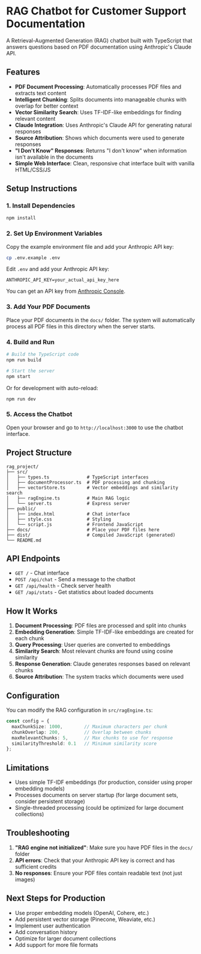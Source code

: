 # RAG Chatbot for Customer Support Documentation

A Retrieval-Augmented Generation (RAG) chatbot built with TypeScript that answers questions based on PDF documentation using Anthropic's Claude API.

## Features

- **PDF Document Processing**: Automatically processes PDF files and extracts text content
- **Intelligent Chunking**: Splits documents into manageable chunks with overlap for better context
- **Vector Similarity Search**: Uses TF-IDF-like embeddings for finding relevant content
- **Claude Integration**: Uses Anthropic's Claude API for generating natural responses
- **Source Attribution**: Shows which documents were used to generate responses
- **"I Don't Know" Responses**: Returns "I don't know" when information isn't available in the documents
- **Simple Web Interface**: Clean, responsive chat interface built with vanilla HTML/CSS/JS

## Setup Instructions

### 1. Install Dependencies

```bash
npm install
```

### 2. Set Up Environment Variables

Copy the example environment file and add your Anthropic API key:

```bash
cp .env.example .env
```

Edit `.env` and add your Anthropic API key:
```
ANTHROPIC_API_KEY=your_actual_api_key_here
```

You can get an API key from [Anthropic Console](https://console.anthropic.com/).

### 3. Add Your PDF Documents

Place your PDF documents in the `docs/` folder. The system will automatically process all PDF files in this directory when the server starts.

### 4. Build and Run

```bash
# Build the TypeScript code
npm run build

# Start the server
npm start
```

Or for development with auto-reload:

```bash
npm run dev
```

### 5. Access the Chatbot

Open your browser and go to `http://localhost:3000` to use the chatbot interface.

## Project Structure

```
rag_project/
├── src/
│   ├── types.ts              # TypeScript interfaces
│   ├── documentProcessor.ts  # PDF processing and chunking
│   ├── vectorStore.ts        # Vector embeddings and similarity search
│   ├── ragEngine.ts          # Main RAG logic
│   └── server.ts             # Express server
├── public/
│   ├── index.html            # Chat interface
│   ├── style.css             # Styling
│   └── script.js             # Frontend JavaScript
├── docs/                     # Place your PDF files here
├── dist/                     # Compiled JavaScript (generated)
└── README.md
```

## API Endpoints

- `GET /` - Chat interface
- `POST /api/chat` - Send a message to the chatbot
- `GET /api/health` - Check server health
- `GET /api/stats` - Get statistics about loaded documents

## How It Works

1. **Document Processing**: PDF files are processed and split into chunks
2. **Embedding Generation**: Simple TF-IDF-like embeddings are created for each chunk
3. **Query Processing**: User queries are converted to embeddings
4. **Similarity Search**: Most relevant chunks are found using cosine similarity
5. **Response Generation**: Claude generates responses based on relevant chunks
6. **Source Attribution**: The system tracks which documents were used

## Configuration

You can modify the RAG configuration in `src/ragEngine.ts`:

```typescript
const config = {
  maxChunkSize: 1000,        // Maximum characters per chunk
  chunkOverlap: 200,         // Overlap between chunks
  maxRelevantChunks: 5,      // Max chunks to use for response
  similarityThreshold: 0.1   // Minimum similarity score
};
```

## Limitations

- Uses simple TF-IDF embeddings (for production, consider using proper embedding models)
- Processes documents on server startup (for large document sets, consider persistent storage)
- Single-threaded processing (could be optimized for large document collections)

## Troubleshooting

1. **"RAG engine not initialized"**: Make sure you have PDF files in the `docs/` folder
2. **API errors**: Check that your Anthropic API key is correct and has sufficient credits
3. **No responses**: Ensure your PDF files contain readable text (not just images)

## Next Steps for Production

- Use proper embedding models (OpenAI, Cohere, etc.)
- Add persistent vector storage (Pinecone, Weaviate, etc.)
- Implement user authentication
- Add conversation history
- Optimize for larger document collections
- Add support for more file formats
